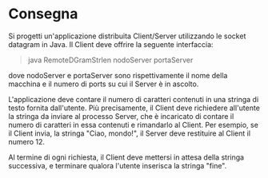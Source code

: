 # Consegna

Si progetti un'applicazione distribuita Client/Server utilizzando le socket
datagram in Java. Il Client deve offrire la seguente interfaccia:

> java RemoteDGramStrlen nodoServer portaServer

dove nodoServer e portaServer sono rispettivamente il nome della macchina e il
numero di ports su cui il Server è in ascolto.

L'applicazione deve contare il numero di caratteri contenuti in una stringa di
testo fornita dall'utente. Più precisamente, il Client deve richiedere
all'utente la stringa da inviare al processo Server, che è incaricato di
contare il numero di caratteri in essa contenuti e rimandarlo al Client. Per
esempio, se il Client invia, la stringa "Ciao, mondo!", il Server deve
restituire al Client il numero 12.

Al termine di ogni richiesta, il Client deve mettersi in attesa della stringa
successiva, e terminare qualora l'utente inserisca la stringa "fine".
